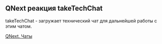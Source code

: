 ## QNext реакция takeTechChat

takeTechChat - загружает технический чат для дальнейшей работы с этим чатом.



[QNext. Чаты](/docs-test/admin/chat-about)


